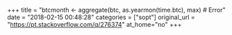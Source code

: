 +++
title = "btcmonth <- aggregate(btc, as.yearmon(time.btc), max) # Error"
date = "2018-02-15 00:48:28"
categories = ["sopt"]
original_url = "https://pt.stackoverflow.com/q/276374"
at_home="no"
+++

